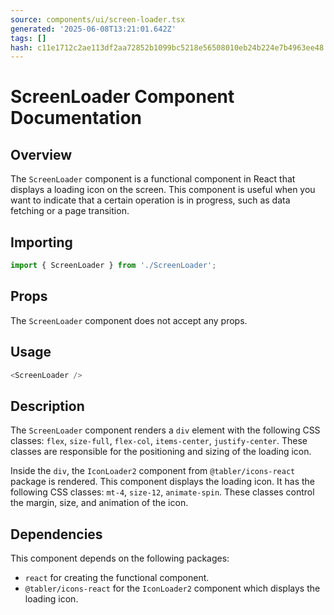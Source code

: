 ```yaml
---
source: components/ui/screen-loader.tsx
generated: '2025-06-08T13:21:01.642Z'
tags: []
hash: c11e1712c2ae113df2aa72852b1099bc5218e56508010eb24b224e7b4963ee48
---
```

# ScreenLoader Component Documentation

## Overview
The `ScreenLoader` component is a functional component in React that displays a loading icon on the screen. This component is useful when you want to indicate that a certain operation is in progress, such as data fetching or a page transition.

## Importing
```javascript
import { ScreenLoader } from './ScreenLoader';
```

## Props
The `ScreenLoader` component does not accept any props.

## Usage
```javascript
<ScreenLoader />
```

## Description
The `ScreenLoader` component renders a `div` element with the following CSS classes: `flex`, `size-full`, `flex-col`, `items-center`, `justify-center`. These classes are responsible for the positioning and sizing of the loading icon.

Inside the `div`, the `IconLoader2` component from `@tabler/icons-react` package is rendered. This component displays the loading icon. It has the following CSS classes: `mt-4`, `size-12`, `animate-spin`. These classes control the margin, size, and animation of the icon.

## Dependencies
This component depends on the following packages:
- `react` for creating the functional component.
- `@tabler/icons-react` for the `IconLoader2` component which displays the loading icon.

